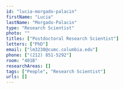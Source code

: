 ```yaml
---
id: "lucia-morgado-palacin"
firstName: "Lucia"
lastName: "Morgado-Palacin"
type: "Research Scientist"
photo: ""
titles: ["Postdoctoral Research Scientist"]
letters: ["PhD"]
email: ["lm3230@cumc.columbia.edu"]
phone: ["(212) 851-5292"]
room: "401B"
researchAreas: []
tags: ["People", "Research Scientist"]
urls: []
---
```

